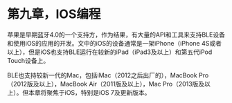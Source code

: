 # 第九章，IOS编程

苹果是早期蓝牙4.0的一个支持方，作为结果，有大量的API和工具来支持BLE设备和使用iOS的应用的开发。文中的iOS的设备通常是一架iPhone（iPhone 4S或者以上），但是iOS也支持BLE运行在较新的iPad（iPad3及以上）和第五代iPod Touch设备上。

BLE也支持较新一代的Mac，包括iMac（2012之后出厂的），MacBook Pro（2012版及以上），MacBook Air（2011版及以上），Mac Pro（2013版及以上）。但本章将聚焦于iOS，特别是iOS 7及更新版本。

